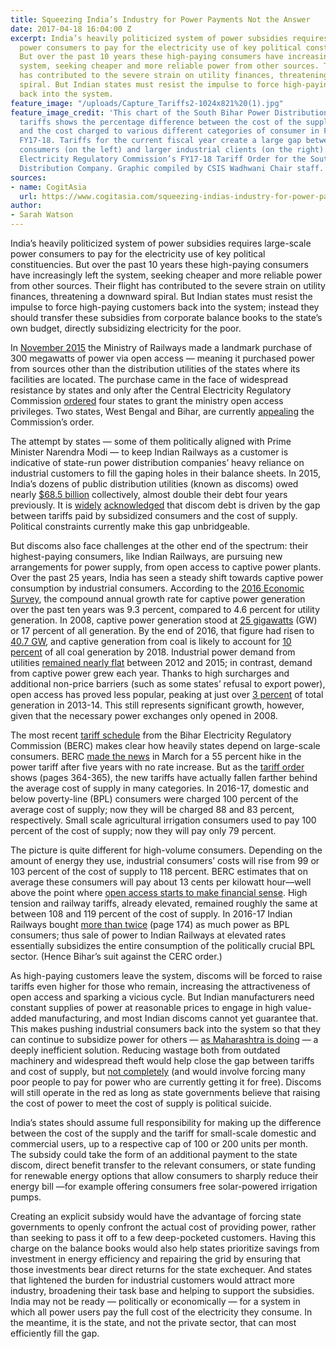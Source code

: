 ```yaml
---
title: Squeezing India’s Industry for Power Payments Not the Answer
date: 2017-04-18 16:04:00 Z
excerpt: India’s heavily politicized system of power subsidies requires large-scale
  power consumers to pay for the electricity use of key political constituencies.
  But over the past 10 years these high-paying consumers have increasingly left the
  system, seeking cheaper and more reliable power from other sources. Their flight
  has contributed to the severe strain on utility finances, threatening a downward
  spiral. But Indian states must resist the impulse to force high-paying customers
  back into the system.
feature_image: "/uploads/Capture_Tariffs2-1024x821%20(1).jpg"
feature_image_credit: 'This chart of the South Bihar Power Distribution Company’s
  tariffs shows the percentage difference between the cost of the supply of power
  and the cost charged to various different categories of consumer in FY16-17 and
  FY17-18. Tariffs for the current fiscal year create a large gap between smaller
  consumers (on the left) and larger industrial clients (on the right). Source: Bihar
  Electricity Regulatory Commission’s FY17-18 Tariff Order for the South Bihar Power
  Distribution Company. Graphic compiled by CSIS Wadhwani Chair staff.'
sources:
- name: CogitAsia
  url: https://www.cogitasia.com/squeezing-indias-industry-for-power-payments-not-the-answer/?utm_source=CSIS+All&utm_campaign=0b1c809846-EMAIL_CAMPAIGN_2017_03_04&utm_medium=email&utm_term=0_f326fc46b6-0b1c809846-
author:
- Sarah Watson
---
```


India’s heavily politicized system of power subsidies requires large-scale power consumers to pay for the electricity use of key political constituencies. But over the past 10 years these high-paying consumers have increasingly left the system, seeking cheaper and more reliable power from other sources. Their flight has contributed to the severe strain on utility finances, threatening a downward spiral. But Indian states must resist the impulse to force high-paying customers back into the system; instead they should transfer these subsidies from corporate balance books to the state’s own budget, directly subsidizing electricity for the poor.

In [November 2015](http://pib.nic.in/newsite/PrintRelease.aspx?relid=131923) the Ministry of Railways made a landmark purchase of 300 megawatts of power via open access — meaning it purchased power from sources other than the distribution utilities of the states where its facilities are located. The purchase came in the face of widespread resistance by states and only after the Central Electricity Regulatory Commission [ordered](http://www.cercind.gov.in/2015/orders/SO197N.pdf) four states to grant the ministry open access privileges. Two states, West Bengal and Bihar, are currently [appealing](http://www.kseboa.org/news/bihar-bengal-challenge-cercs-order-allowing-indian-railways-to-procure-electricity-from-others-17114447.html) the Commission’s order.

The attempt by states — some of them politically aligned with Prime Minister Narendra Modi — to keep Indian Railways as a customer is indicative of state-run power distribution companies’ heavy reliance on industrial customers to fill the gaping holes in their balance sheets. In 2015, India’s dozens of public distribution utilities (known as discoms) owed nearly [$68.5 billion](https://www.crisil.com/pdf/ratings/crisil-insight-power-sector-compendium.pdf) collectively, almost double their debt four years previously. It is [widely](http://indiabudget.gov.in/budget2016-2017/es2015-16/echapvol1-11.pdf) [acknowledged](https://openknowledge.worldbank.org/bitstream/handle/10986/18726/889060PUB0978100Box385252B00PUBLIC0.pdf) that discom debt is driven by the gap between tariffs paid by subsidized consumers and the cost of supply. Political constraints currently make this gap unbridgeable.

But discoms also face challenges at the other end of the spectrum: their highest-paying consumers, like Indian Railways, are pursuing new arrangements for power supply, from open access to captive power plants. Over the past 25 years, India has seen a steady shift towards captive power consumption by industrial consumers. According to the [2016 Economic Survey](http://indiabudget.gov.in/budget2016-2017/es2015-16/echapvol1-11.pdf), the compound annual growth rate for captive power generation over the past ten years was 9.3 percent, compared to 4.6 percent for utility generation. In 2008, captive power generation stood at [25 gigawatts](http://www.idfc.com/pdf/report/Chapter-12.pdf) (GW) or 17 percent of all generation. By the end of 2016, that figure had risen to [40.7 GW](http://cea.nic.in/reports/monthly/executivesummary/2017/exe_summary-02.pdf), and captive generation from coal is likely to account for [10 percent](https://www.crisil.com/pdf/ratings/crisil-insight-power-sector-compendium.pdf) of all coal generation by 2018. Industrial power demand from utilities [remained nearly flat](http://indiabudget.gov.in/budget2016-2017/es2015-16/echapvol1-11.pdf) between 2012 and 2015; in contrast, demand from captive power grew each year. Thanks to high surcharges and additional non-price barriers (such as some states’ refusal to export power), open access has proved less popular, peaking at just over [3 percent](http://indiabudget.gov.in/budget2016-2017/es2015-16/echapvol1-11.pdf) of total generation in 2013-14. This still represents significant growth, however, given that the necessary power exchanges only opened in 2008.

The most recent [tariff schedule](http://berc.co.in/publice-notice/1139-press-release-tariff-order-fy-2017-18-hindi-english) from the Bihar Electricity Regulatory Commission (BERC) makes clear how heavily states depend on large-scale consumers. BERC [made the news](http://www.hindustantimes.com/india-news/55-increase-in-bihar-power-tariff-from-apr-1/story-uZF2x5pX7xauEysMDGN6aL.html) in March for a 55 percent hike in the power tariff after five years with no rate increase. But as the [tariff order](http://berc.co.in/orders/tariff/distribution/sbpdcl/1142-tariff-order-of-sbpdcl-for-fy-2017-18) shows (pages 364-365), the new tariffs have actually fallen farther behind the average cost of supply in many categories. In 2016-17, domestic and below poverty-line (BPL) consumers were charged 100 percent of the average cost of supply; now they will be charged 88 and 83 percent, respectively. Small scale agricultural irrigation consumers used to pay 100 percent of the cost of supply; now they will pay only 79 percent.

The picture is quite different for high-volume consumers. Depending on the amount of energy they use, industrial consumers’ costs will rise from 99 or 103 percent of the cost of supply to 118 percent. BERC estimates that on average these consumers will pay about 13 cents per kilowatt hour—well above the point where [open access starts to make financial sense](http://www.business-standard.com/article/economy-policy/consumers-shifting-to-power-purchase-through-open-access-116042000240_1.html). High tension and railway tariffs, already elevated, remained roughly the same at between 108 and 119 percent of the cost of supply. In 2016-17 Indian Railways bought [more than twice](http://berc.co.in/orders/tariff/distribution/sbpdcl/1142-tariff-order-of-sbpdcl-for-fy-2017-18) (page 174) as much power as BPL consumers; thus sale of power to Indian Railways at elevated rates essentially subsidizes the entire consumption of the politically crucial BPL sector. (Hence Bihar’s suit against the CERC order.) 

As high-paying customers leave the system, discoms will be forced to raise tariffs even higher for those who remain, increasing the attractiveness of open access and sparking a vicious cycle. But Indian manufacturers need constant supplies of power at reasonable prices to engage in high value-added manufacturing, and most Indian discoms cannot yet guarantee that. This makes pushing industrial consumers back into the system so that they can continue to subsidize power for others — [as Maharashtra is doing](http://energy.economictimes.indiatimes.com/news/power/35-open-access-companies-return-to-maharashtra-power-discoms-fold/56979642) — a deeply inefficient solution. Reducing wastage both from outdated machinery and widespread theft would help close the gap between tariffs and cost of supply, but [not completely](http://www.business-standard.com/article/economy-policy/consumers-shifting-to-power-purchase-through-open-access-116042000240_1.html) (and would involve forcing many poor people to pay for power who are currently getting it for free). Discoms will still operate in the red as long as state governments believe that raising the cost of power to meet the cost of supply is political suicide.

India’s states should assume full responsibility for making up the difference between the cost of the supply and the tariff for small-scale domestic and commercial users, up to a respective cap of 100 or 200 units per month. The subsidy could take the form of an additional payment to the state discom, direct benefit transfer to the relevant consumers, or state funding for renewable energy options that allow consumers to sharply reduce their energy bill —for example offering consumers free solar-powered irrigation pumps.

Creating an explicit subsidy would have the advantage of forcing state governments to openly confront the actual cost of providing power, rather than seeking to pass it off to a few deep-pocketed customers. Having this charge on the balance books would also help states prioritize savings from investment in energy efficiency and repairing the grid by ensuring that those investments bear direct returns for the state exchequer. And states that lightened the burden for industrial customers would attract more industry, broadening their task base and helping to support the subsidies. India may not be ready — politically or economically — for a system in which all power users pay the full cost of the electricity they consume. In the meantime, it is the state, and not the private sector, that can most efficiently fill the gap.
